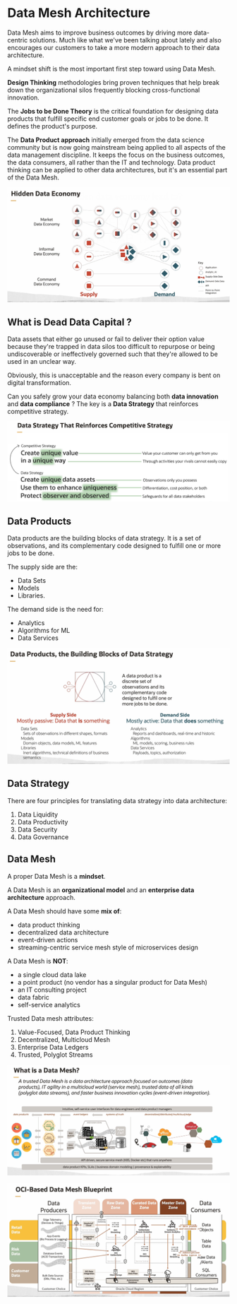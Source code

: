 # Data Mesh Architecture

Data Mesh aims to improve business outcomes by driving more data-centric solutions. Much like what we've been talking about lately and also encourages our customers to take a more modern approach to their data architecture.

A mindset shift is the most important first step toward using Data Mesh.

**Design Thinking** methodologies bring proven techniques that help break down the organizational silos frequently blocking cross-functional innovation. 

The **Jobs to be Done Theory** is the critical foundation for designing data products that fulfill specific end customer goals or jobs to be done. It defines the product's purpose.

The **Data Product approach** initially emerged from the data science community but is now going mainstream being applied to all aspects of the data management discipline. It keeps the focus on the business outcomes, the data consumers, all rather than the IT and technology. Data product thinking can be applied to other data architectures, but it's an essential part of the Data Mesh.

![Hidden Data Economy](../images/hidden_data_economy.png)

## What is Dead Data Capital ?

Data assets that either go unused or fail to deliver their option value because they're trapped in data silos too difficult to repurpose or being undiscoverable or ineffectively governed such that they're allowed to be used in an unclear way. 

Obviously, this is unacceptable and the reason every company is bent on digital transformation.

Can you safely grow your data economy balancing both **data innovation** and **data compliance** ? The key is a **Data Strategy** that reinforces competitive strategy.

![Data Strategy](../images/data_strategy.png)

## Data Products

Data products are the building blocks of data strategy. It is a set of observations, and its complementary code designed to fulfill one or more jobs to be done. 

The supply side are the:
- Data Sets
- Models
- Libraries. 

The demand side is the need for:
- Analytics
- Algorithms for ML
- Data Services

![Data Products](../images/data_products.png)

## Data Strategy

There are four principles for translating data strategy into data architecture:
1. Data Liquidity
2. Data Productivity
3. Data Security
4. Data Governance

## Data Mesh

A proper Data Mesh is a **mindset**.

A Data Mesh is an **organizational model** and an **enterprise data architecture** approach. 

A Data Mesh should have some **mix of**:
- data product thinking
- decentralized data architecture
- event-driven actions
- streaming-centric service mesh style of microservices design

A Data Mesh is **NOT**:
- a single cloud data lake
- a point product (no vendor has a singular product for Data Mesh)
- an IT consulting project
- data fabric
- self-service analytics

Trusted Data mesh attributes:
1. Value-Focused, Data Product Thinking
2. Decentralized, Multicloud Mesh
3. Enterprise Data Ledgers
4. Trusted, Polyglot Streams

![Data Mesh](../images/data_mesh.png)

![OCI-Based Data Mesh Blueprint](../images/oci_data_mesh.png)

